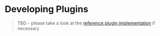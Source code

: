 # Developing Plugins

> TBD - please take a look at the [reference plugin implementation](https://github.com/cortex-cms/cortex-plugins-core) if necessary



